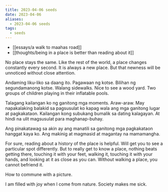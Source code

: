 ```yaml
---
title: 2023-04-06 seeds
date: 2023-04-06
aliases:
  - 2023-04-06 seeds
tags:
  - seeds
---
```

- [[essays/a walk to maahas road]]
- [[thoughts/being in a place is better than reading about it]]

No place stays the same. Like the rest of the world, a place changes constantly every second. It is always a new place. But that newness will be unnoticed without close attention.

Andaming liku-liko sa daang ito. Pagawaan ng kotse. Bilihan ng segundamanong kotse. Walang sidewalks. Nice to see a wood yard. Two groups of children playing in their inflatable pools.

Talagang kailangan ko ng ganitong mga moments. Araw-araw. May napakalaking balakid sa pagsusulat ko kapag wala ang mga ganitong lugar at pagkakataon. Kailangan kong subukang bumalik sa dating kalagayan. At hindi na ulit magsusulat para maghanap-buhay.

Ang pinakatawag sa akin ay ang manatili sa ganitong mga pagkakataon hanggat kaya ko. Ang makinig at magmasid at magantay na mamamangha.

For sure, reading about a history of the place is helpful. Will get you to see a particular spot differently. But to really get to know a place, nothing beats getting there, touching it with your feet, walking it, touching it with your hands, and looking at it as close as you can. Without walking a place, you cannot befriend it.

How to commune with a picture.

I am filled with joy when I come from nature. Society makes me sick.